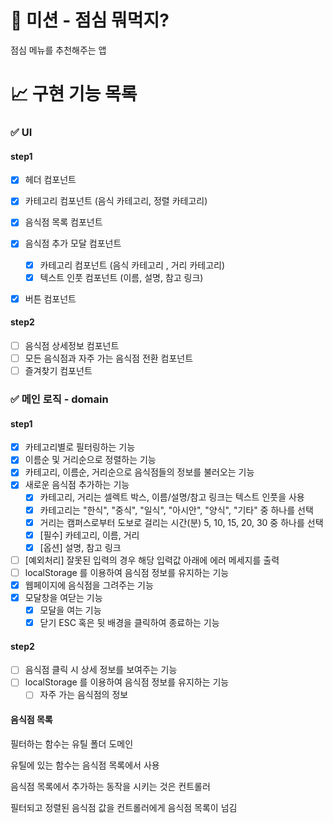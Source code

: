 # 🚀 미션 - 점심 뭐먹지?

점심 메뉴를 추천해주는 앱

# 📈 구현 기능 목록

### ✅ UI

#### step1

- [x] 헤더 컴포넌트
- [x] 카테고리 컴포넌트 (음식 카테고리, 정렬 카테고리)
- [x] 음식점 목록 컴포넌트
- [x] 음식점 추가 모달 컴포넌트

  - [x] 카테고리 컴포넌트 (음식 카테고리 , 거리 카테고리)
  - [x] 텍스트 인풋 컴포넌트 (이름, 설명, 참고 링크)

- [x] 버튼 컴포넌트

#### step2

- [ ] 음식점 상세정보 컴포넌트
- [ ] 모든 음식점과 자주 가는 음식점 전환 컴포넌트
- [ ] 즐겨찾기 컴포넌트

### ✅ 메인 로직 - domain

#### step1

- [x] 카테고리별로 필터링하는 기능
- [x] 이름순 및 거리순으로 정렬하는 기능
- [x] 카테고리, 이름순, 거리순으로 음식점들의 정보를 불러오는 기능
- [x] 새로운 음식점 추가하는 기능
  - [x] 카테고리, 거리는 셀렉트 박스, 이름/설명/참고 링크는 텍스트 인풋을 사용
  - [x] 카테고리는 "한식", "중식", "일식", "아시안", "양식", "기타" 중 하나를 선택
  - [x] 거리는 캠퍼스로부터 도보로 걸리는 시간(분) 5, 10, 15, 20, 30 중 하나를 선택
  - [x] [필수] 카테고리, 이름, 거리
  - [x] [옵션] 설명, 참고 링크
- [ ] [예외처리] 잘못된 입력의 경우 해당 입력값 아래에 에러 메세지를 출력
- [ ] localStorage 를 이용하여 음식점 정보를 유지하는 기능
- [x] 웹페이지에 음식점을 그려주는 기능
- [x] 모달창을 여닫는 기능
  - [x] 모달을 여는 기능
  - [x] 닫기 ESC 혹은 뒷 배경을 클릭하여 종료하는 기능

#### step2

- [ ] 음식점 클릭 시 상세 정보를 보여주는 기능
- [ ] localStorage 를 이용하여 음식점 정보를 유지하는 기능
  - [ ] 자주 가는 음식점의 정보

#### 음식점 목록

필터하는 함수는 유틸 폴더 도메인

유틸에 있는 함수는 음식점 목록에서 사용

음식점 목록에서 추가하는 동작을 시키는 것은 컨트롤러

필터되고 정렬된 음식점 값을 컨트롤러에게 음식점 목록이 넘김
